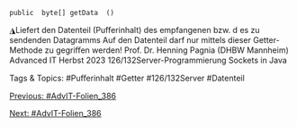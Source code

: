     public  byte[] getData  ()
◮Liefert den Datenteil (Puﬀerinhalt) des empfangenen bzw. d es zu sendenden
Datagramms
Auf den Datenteil darf nur mittels dieser Getter-Methode zu gegriﬀen werden!
Prof. Dr. Henning Pagnia (DHBW Mannheim) Advanced IT Herbst 2023 126/132Server-Programmierung Sockets in Java

   Tags & Topics:
   #Puﬀerinhalt
   #Getter
   #126/132Server
   #Datenteil

[Previous: #AdvIT-Folien_386](AdvIT-Folien_386.md)

[Next: #AdvIT-Folien_386](AdvIT-Folien_386.md)